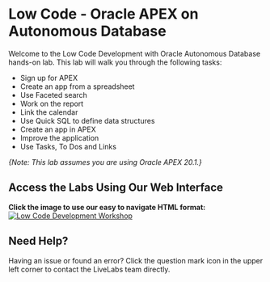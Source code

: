 # Low Code - Oracle APEX on Autonomous Database

Welcome to the Low Code Development with Oracle Autonomous Database hands-on lab. This lab will walk you through the following tasks:

-  Sign up for APEX
-  Create an app from a spreadsheet
-  Use Faceted search
-  Work on the report
-  Link the calendar
-  Use Quick SQL to define data structures
-  Create an app in APEX
-  Improve the application
-  Use Tasks, To Dos and Links


*{Note: This lab assumes you are using Oracle APEX 20.1.}*


## Access the Labs Using Our Web Interface
**Click the image to use our easy to navigate HTML format:**
[![Low Code Development Workshop](images/low-code-workshop.png " ")](https://apexapps.oracle.com/pls/apex/dbpm/r/livelabs/view-workshop?p180_id=634)

## Need Help?  
Having an issue or found an error?  Click the question mark icon in the upper left corner to contact the LiveLabs team directly.

